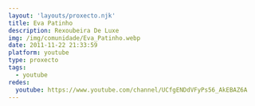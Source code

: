```yaml
---
layout: 'layouts/proxecto.njk'
title: Eva Patinho
description: Rexoubeira De Luxe
img: /img/comunidade/Eva_Patinho.webp
date: 2011-11-22 21:33:59
platform: youtube
type: proxecto
tags:
  - youtube
redes:
  youtube: https://www.youtube.com/channel/UCfgENDdVFyPs56_AkEBAZ6A
---
```

